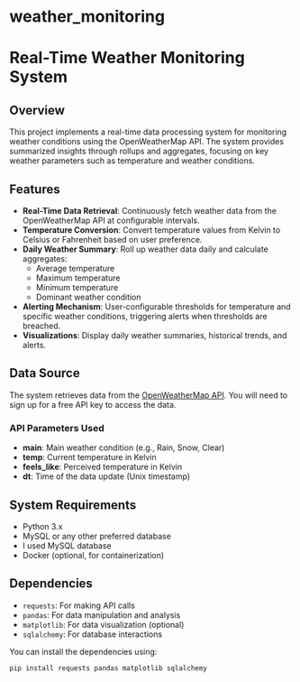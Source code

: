# weather_monitoring

# Real-Time Weather Monitoring System

## Overview

This project implements a real-time data processing system for monitoring weather conditions using the OpenWeatherMap API. The system provides summarized insights through rollups and aggregates, focusing on key weather parameters such as temperature and weather conditions.

## Features

- **Real-Time Data Retrieval**: Continuously fetch weather data from the OpenWeatherMap API at configurable intervals.
- **Temperature Conversion**: Convert temperature values from Kelvin to Celsius or Fahrenheit based on user preference.
- **Daily Weather Summary**: Roll up weather data daily and calculate aggregates:
  - Average temperature
  - Maximum temperature
  - Minimum temperature
  - Dominant weather condition
- **Alerting Mechanism**: User-configurable thresholds for temperature and specific weather conditions, triggering alerts when thresholds are breached.
- **Visualizations**: Display daily weather summaries, historical trends, and alerts.

## Data Source

The system retrieves data from the [OpenWeatherMap API](https://openweathermap.org/). You will need to sign up for a free API key to access the data.

### API Parameters Used

- **main**: Main weather condition (e.g., Rain, Snow, Clear)
- **temp**: Current temperature in Kelvin
- **feels_like**: Perceived temperature in Kelvin
- **dt**: Time of the data update (Unix timestamp)

## System Requirements

- Python 3.x
- MySQL or any other preferred database
- I used MySQL database
- Docker (optional, for containerization)

## Dependencies

- `requests`: For making API calls
- `pandas`: For data manipulation and analysis
- `matplotlib`: For data visualization (optional)
- `sqlalchemy`: For database interactions

You can install the dependencies using:

```bash
pip install requests pandas matplotlib sqlalchemy
